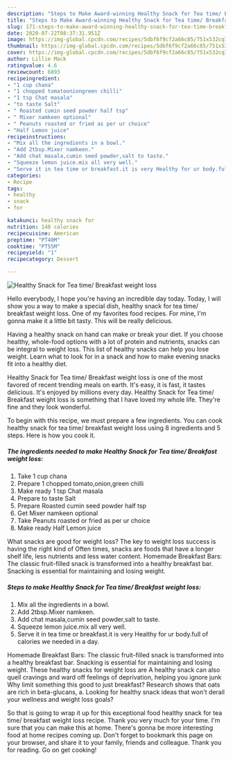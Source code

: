 ```yaml
---
description: "Steps to Make Award-winning Healthy Snack for Tea time/ Breakfast weight loss"
title: "Steps to Make Award-winning Healthy Snack for Tea time/ Breakfast weight loss"
slug: 171-steps-to-make-award-winning-healthy-snack-for-tea-time-breakfast-weight-loss
date: 2020-07-22T08:37:31.951Z
image: https://img-global.cpcdn.com/recipes/5dbf6f9cf2a66c85/751x532cq70/healthy-snack-for-tea-time-breakfast-weight-loss-recipe-main-photo.jpg
thumbnail: https://img-global.cpcdn.com/recipes/5dbf6f9cf2a66c85/751x532cq70/healthy-snack-for-tea-time-breakfast-weight-loss-recipe-main-photo.jpg
cover: https://img-global.cpcdn.com/recipes/5dbf6f9cf2a66c85/751x532cq70/healthy-snack-for-tea-time-breakfast-weight-loss-recipe-main-photo.jpg
author: Lillie Mack
ratingvalue: 4.6
reviewcount: 6893
recipeingredient:
- "1 cup chana"
- "1 chopped tomatooniongreen chilli"
- "1 tsp Chat masala"
- "to taste Salt"
- " Roasted cumin seed powder half tsp"
- " Mixer namkeen optional"
- " Peanuts roasted or fried as per ur choice"
- "Half Lemon juice"
recipeinstructions:
- "Mix all the ingredients in a bowl."
- "Add 2tbsp.Mixer namkeen."
- "Add chat masala,cumin seed powder,salt to taste."
- "Squeeze lemon juice.mix all very well."
- "Serve it in tea time or breakfast.it is very Healthy for ur body.full of calories we needed in a day."
categories:
- Recipe
tags:
- healthy
- snack
- for

katakunci: healthy snack for 
nutrition: 148 calories
recipecuisine: American
preptime: "PT40M"
cooktime: "PT55M"
recipeyield: "1"
recipecategory: Dessert

---
```



![Healthy Snack for Tea time/ Breakfast weight loss](https://img-global.cpcdn.com/recipes/5dbf6f9cf2a66c85/751x532cq70/healthy-snack-for-tea-time-breakfast-weight-loss-recipe-main-photo.jpg)

Hello everybody, I hope you're having an incredible day today. Today, I will show you a way to make a special dish, healthy snack for tea time/ breakfast weight loss. One of my favorites food recipes. For mine, I'm gonna make it a little bit tasty. This will be really delicious.

Having a healthy snack on hand can make or break your diet. If you choose healthy, whole-food options with a lot of protein and nutrients, snacks can be integral to weight loss. This list of healthy snacks can help you lose weight. Learn what to look for in a snack and how to make evening snacks fit into a healthy diet.

Healthy Snack for Tea time/ Breakfast weight loss is one of the most favored of recent trending meals on earth. It's easy, it is fast, it tastes delicious. It's enjoyed by millions every day. Healthy Snack for Tea time/ Breakfast weight loss is something that I have loved my whole life. They're fine and they look wonderful.


To begin with this recipe, we must prepare a few ingredients. You can cook healthy snack for tea time/ breakfast weight loss using 8 ingredients and 5 steps. Here is how you cook it.

<!--inarticleads1-->

##### The ingredients needed to make Healthy Snack for Tea time/ Breakfast weight loss:

1. Take 1 cup chana
1. Prepare 1 chopped tomato,onion,green chilli
1. Make ready 1 tsp Chat masala
1. Prepare to taste Salt
1. Prepare  Roasted cumin seed powder half tsp
1. Get  Mixer namkeen optional
1. Take  Peanuts roasted or fried as per ur choice
1. Make ready Half Lemon juice


What snacks are good for weight loss? The key to weight loss success is having the right kind of Often times, snacks are foods that have a longer shelf life, less nutrients and less water content. Homemade Breakfast Bars: The classic fruit-filled snack is transformed into a healthy breakfast bar. Snacking is essential for maintaining and losing weight. 

<!--inarticleads2-->

##### Steps to make Healthy Snack for Tea time/ Breakfast weight loss:

1. Mix all the ingredients in a bowl.
1. Add 2tbsp.Mixer namkeen.
1. Add chat masala,cumin seed powder,salt to taste.
1. Squeeze lemon juice.mix all very well.
1. Serve it in tea time or breakfast.it is very Healthy for ur body.full of calories we needed in a day.


Homemade Breakfast Bars: The classic fruit-filled snack is transformed into a healthy breakfast bar. Snacking is essential for maintaining and losing weight. These healthy snacks for weight loss are A healthy snack can also quell cravings and ward off feelings of deprivation, helping you ignore junk Why limit something this good to just breakfast? Research shows that oats are rich in beta-glucans, a. Looking for healthy snack ideas that won&#39;t derail your wellness and weight loss goals? 

So that is going to wrap it up for this exceptional food healthy snack for tea time/ breakfast weight loss recipe. Thank you very much for your time. I'm sure that you can make this at home. There's gonna be more interesting food at home recipes coming up. Don't forget to bookmark this page on your browser, and share it to your family, friends and colleague. Thank you for reading. Go on get cooking!
